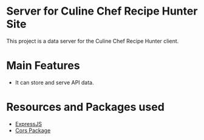 # Server for Culine Chef Recipe Hunter Site
This project is a data server for the Culine Chef Recipe Hunter client.

# Main Features
- It can store and serve API data.

# Resources and Packages used
- [ExpressJS](https://expressjs.com/)
- [Cors Package](https://www.npmjs.com/package/cors)